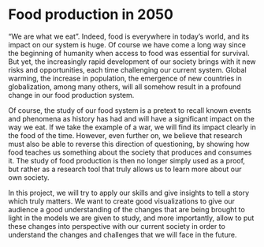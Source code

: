 # Food production in 2050

“We are what we eat”. Indeed, food is everywhere in today’s world, and its impact on our system is huge. Of course we have come a long way since the beginning of humanity when access to food was essential for survival. But yet, the increasingly rapid development of our society brings with it new risks and opportunities, each time challenging our current system. Global warming, the increase in population, the emergence of new countries in globalization, among many others, will all somehow result in a profound change in our food production system.

Of course, the study of our food system is a pretext to recall known events and phenomena as history has had and will have a significant impact on the way we eat. If we take the example of a war, we will find its impact clearly in the food of the time. However, even further on, we believe that research must also be able to reverse this direction of questioning, by showing how food teaches us something about the society that produces and consumes it. The study of food production is then no longer simply used as a proof, but rather as a research tool that truly allows us to learn more about our own society.

In this project, we will try to apply our skills and give insights to tell a story which truly matters. We want to create good visualizations to give our audience a good understanding of the changes that are being brought to light in the models we are given to study, and more importantly, allow to put these changes into perspective with our current society in order to understand the changes and challenges that we will face in the future.